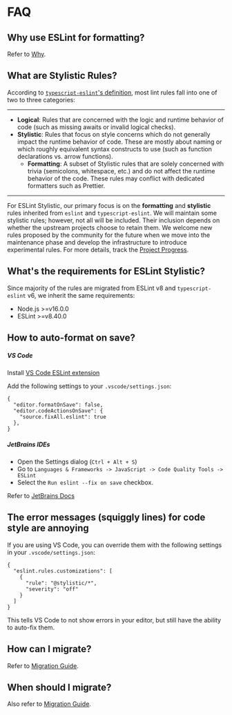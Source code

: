 # FAQ

## Why use ESLint for formatting?

Refer to [Why](/guide/why).

## What are Stylistic Rules?

According to [`typescript-eslint`'s definition](https://typescript-eslint.io/linting/troubleshooting/formatting/#eslint-core-and-formatting), most lint rules fall into one of two to three categories:

---

- **Logical**: Rules that are concerned with the logic and runtime behavior of code (such as missing awaits or invalid logical checks).
- **Stylistic**: Rules that focus on style concerns which do not generally impact the runtime behavior of code. These are mostly about naming or which roughly equivalent syntax constructs to use (such as function declarations vs. arrow functions).
  - **Formatting**: A subset of Stylistic rules that are solely concerned with trivia (semicolons, whitespace, etc.) and do not affect the runtime behavior of the code. These rules may conflict with dedicated formatters such as Prettier.

---

For ESLint Stylistic, our primary focus is on the **formatting** and **stylistic** rules inherited from `eslint` and `typescript-eslint`. We will maintain some stylistic rules; however, not all will be included. Their inclusion depends on whether the upstream projects choose to retain them. We welcome new rules proposed by the community for the future when we move into the maintenance phase and develop the infrastructure to introduce experimental rules. For more details, track the [Project Progress](/contribute/project-progress).

## What's the requirements for ESLint Stylistic?

Since majority of the rules are migrated from ESLint v8 and `typescript-eslint` v6, we inherit the same requirements:

- Node.js >=v16.0.0
- ESLint >=v8.40.0

## How to auto-format on save?

##### VS Code

Install [VS Code ESLint extension](https://marketplace.visualstudio.com/items?itemName=dbaeumer.vscode-eslint)

Add the following settings to your `.vscode/settings.json`:

```jsonc
{
  "editor.formatOnSave": false,
  "editor.codeActionsOnSave": {
    "source.fixAll.eslint": true
  },
}
```
##### JetBrains IDEs

- Open the Settings dialog (`Ctrl + Alt + S`)
- Go to `Languages & Frameworks -> JavaScript -> Code Quality Tools -> ESLint`
- Select the `Run eslint --fix on save` checkbox.

Refer to [JetBrains Docs](https://www.jetbrains.com/help/idea/eslint.html#ws_eslint_configure_run_eslint_on_save)

## The error messages (squiggly lines) for code style are annoying

If you are using VS Code, you can override them with the following settings in your `.vscode/settings.json`:

```jsonc
{
  "eslint.rules.customizations": [
    {
      "rule": "@stylistic/*",
      "severity": "off"
    }
  ]
}
```

This tells VS Code to not show errors in your editor, but still have the ability to auto-fix them.

## How can I migrate?

Refer to [Migration Guide](/guide/migration).

## When should I migrate?

Also refer to [Migration Guide](/guide/migration#when-should-i-migrate).
